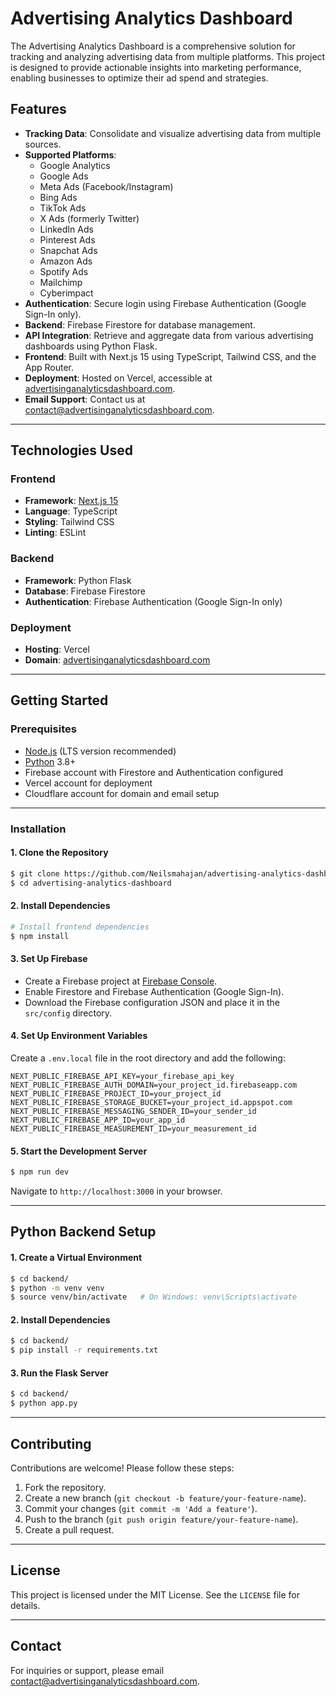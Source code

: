 # Advertising Analytics Dashboard

The Advertising Analytics Dashboard is a comprehensive solution for tracking and analyzing advertising data from multiple platforms. This project is designed to provide actionable insights into marketing performance, enabling businesses to optimize their ad spend and strategies.

## Features

- **Tracking Data**: Consolidate and visualize advertising data from multiple sources.
- **Supported Platforms**:
  - Google Analytics
  - Google Ads
  - Meta Ads (Facebook/Instagram)
  - Bing Ads
  - TikTok Ads
  - X Ads (formerly Twitter)
  - LinkedIn Ads
  - Pinterest Ads
  - Snapchat Ads
  - Amazon Ads
  - Spotify Ads
  - Mailchimp
  - Cyberimpact
- **Authentication**: Secure login using Firebase Authentication (Google Sign-In only).
- **Backend**: Firebase Firestore for database management.
- **API Integration**: Retrieve and aggregate data from various advertising dashboards using Python Flask.
- **Frontend**: Built with Next.js 15 using TypeScript, Tailwind CSS, and the App Router.
- **Deployment**: Hosted on Vercel, accessible at [advertisinganalyticsdashboard.com](https://advertisinganalyticsdashboard.com).
- **Email Support**: Contact us at [contact@advertisinganalyticsdashboard.com](mailto:contact@advertisinganalyticsdashboard.com).

---

## Technologies Used

### Frontend

- **Framework**: [Next.js 15](https://nextjs.org/)
- **Language**: TypeScript
- **Styling**: Tailwind CSS
- **Linting**: ESLint

### Backend

- **Framework**: Python Flask
- **Database**: Firebase Firestore
- **Authentication**: Firebase Authentication (Google Sign-In only)

### Deployment

- **Hosting**: Vercel
- **Domain**: [advertisinganalyticsdashboard.com](https://advertisinganalyticsdashboard.com)

---

## Getting Started

### Prerequisites

- [Node.js](https://nodejs.org/) (LTS version recommended)
- [Python](https://www.python.org/) 3.8+
- Firebase account with Firestore and Authentication configured
- Vercel account for deployment
- Cloudflare account for domain and email setup

---

### Installation

#### 1. Clone the Repository

```bash
$ git clone https://github.com/Neilsmahajan/advertising-analytics-dashboard.git
$ cd advertising-analytics-dashboard
```

#### 2. Install Dependencies

```bash
# Install frontend dependencies
$ npm install
```

#### 3. Set Up Firebase

- Create a Firebase project at [Firebase Console](https://console.firebase.google.com/).
- Enable Firestore and Firebase Authentication (Google Sign-In).
- Download the Firebase configuration JSON and place it in the `src/config` directory.

#### 4. Set Up Environment Variables

Create a `.env.local` file in the root directory and add the following:

```env
NEXT_PUBLIC_FIREBASE_API_KEY=your_firebase_api_key
NEXT_PUBLIC_FIREBASE_AUTH_DOMAIN=your_project_id.firebaseapp.com
NEXT_PUBLIC_FIREBASE_PROJECT_ID=your_project_id
NEXT_PUBLIC_FIREBASE_STORAGE_BUCKET=your_project_id.appspot.com
NEXT_PUBLIC_FIREBASE_MESSAGING_SENDER_ID=your_sender_id
NEXT_PUBLIC_FIREBASE_APP_ID=your_app_id
NEXT_PUBLIC_FIREBASE_MEASUREMENT_ID=your_measurement_id
```

#### 5. Start the Development Server

```bash
$ npm run dev
```

Navigate to `http://localhost:3000` in your browser.

---

## Python Backend Setup

#### 1. Create a Virtual Environment

```bash
$ cd backend/
$ python -m venv venv
$ source venv/bin/activate   # On Windows: venv\Scripts\activate
```

#### 2. Install Dependencies

```bash
$ cd backend/
$ pip install -r requirements.txt
```

#### 3. Run the Flask Server

```bash
$ cd backend/
$ python app.py
```

---

## Contributing

Contributions are welcome! Please follow these steps:

1. Fork the repository.
2. Create a new branch (`git checkout -b feature/your-feature-name`).
3. Commit your changes (`git commit -m 'Add a feature'`).
4. Push to the branch (`git push origin feature/your-feature-name`).
5. Create a pull request.

---

## License

This project is licensed under the MIT License. See the `LICENSE` file for details.

---

## Contact

For inquiries or support, please email [contact@advertisinganalyticsdashboard.com](mailto:contact@advertisinganalyticsdashboard.com).
